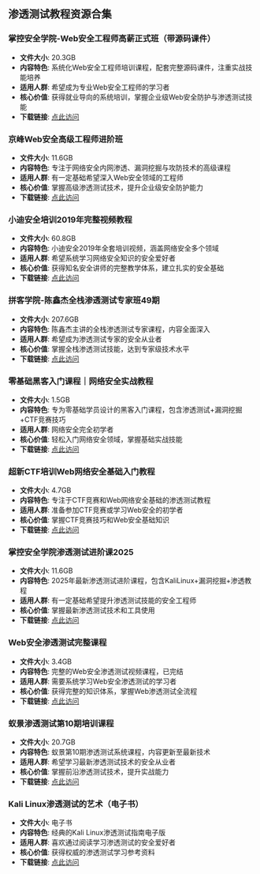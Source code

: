## 渗透测试教程资源合集

### 掌控安全学院-Web安全工程师高薪正式班（带源码课件）
- **文件大小**: 20.3GB
- **内容特色**: 系统化Web安全工程师培训课程，配套完整源码课件，注重实战技能培养
- **适用人群**: 希望成为专业Web安全工程师的学习者
- **核心价值**: 获得就业导向的系统培训，掌握企业级Web安全防护与渗透测试技能
- **下载链接**: [点此访问](https://pan.quark.cn/s/13e7504ca09e)

### 京峰Web安全高级工程师进阶班
- **文件大小**: 11.6GB
- **内容特色**: 专注于网络安全内网渗透、漏洞挖掘与攻防技术的高级课程
- **适用人群**: 有一定基础希望深入Web安全领域的工程师
- **核心价值**: 掌握高级渗透测试技术，提升企业级安全防护能力
- **下载链接**: [点此访问](https://pan.quark.cn/s/c2957ab1fea9)

### 小迪安全培训2019年完整视频教程
- **文件大小**: 60.8GB
- **内容特色**: 小迪安全2019年全套培训视频，涵盖网络安全多个领域
- **适用人群**: 希望系统学习网络安全知识的安全爱好者
- **核心价值**: 获得知名安全讲师的完整教学体系，建立扎实的安全基础
- **下载链接**: [点此访问](https://pan.quark.cn/s/f1ceeac4b7da)

### 拼客学院-陈鑫杰全栈渗透测试专家班49期
- **文件大小**: 207.6GB
- **内容特色**: 陈鑫杰主讲的全栈渗透测试专家课程，内容全面深入
- **适用人群**: 希望成为渗透测试专家的安全从业者
- **核心价值**: 掌握全栈渗透测试技能，达到专家级技术水平
- **下载链接**: [点此访问](https://pan.quark.cn/s/e24cdc0cd6bf)

### 零基础黑客入门课程｜网络安全实战教程
- **文件大小**: 1.5GB
- **内容特色**: 专为零基础学员设计的黑客入门课程，包含渗透测试+漏洞挖掘+CTF竞赛技巧
- **适用人群**: 网络安全完全初学者
- **核心价值**: 轻松入门网络安全领域，掌握基础实战技能
- **下载链接**: [点此访问](https://pan.quark.cn/s/df93b3b1c021)

### 超新CTF培训Web网络安全基础入门教程
- **文件大小**: 4.7GB
- **内容特色**: 专注于CTF竞赛和Web网络安全基础的渗透测试教程
- **适用人群**: 准备参加CTF竞赛或学习Web安全的初学者
- **核心价值**: 掌握CTF竞赛技巧和Web安全基础知识
- **下载链接**: [点此访问](https://pan.quark.cn/s/02f2ec6676f7)

### 掌控安全学院渗透测试进阶课2025
- **文件大小**: 11.6GB
- **内容特色**: 2025年最新渗透测试进阶课程，包含KaliLinux+漏洞挖掘+渗透教程
- **适用人群**: 有一定基础希望提升渗透测试技能的安全工程师
- **核心价值**: 掌握最新渗透测试技术和工具使用
- **下载链接**: [点此访问](https://pan.quark.cn/s/083dbb03f50c)

### Web安全渗透测试完整课程
- **文件大小**: 3.4GB
- **内容特色**: 完整的Web安全渗透测试视频课程，已完结
- **适用人群**: 需要系统学习Web安全渗透测试的学习者
- **核心价值**: 获得完整的知识体系，掌握Web渗透测试全流程
- **下载链接**: [点此访问](https://pan.quark.cn/s/9f0dbf7cef98)

### 蚁景渗透测试第10期培训课程
- **文件大小**: 20.7GB
- **内容特色**: 蚁景第10期渗透测试系统课程，内容更新至最新技术
- **适用人群**: 希望学习最新渗透测试技术的安全从业者
- **核心价值**: 掌握前沿渗透测试技术，提升实战能力
- **下载链接**: [点此访问](https://pan.quark.cn/s/b32d347a6939)

### Kali Linux渗透测试的艺术（电子书）
- **文件大小**: 电子书
- **内容特色**: 经典的Kali Linux渗透测试指南电子版
- **适用人群**: 喜欢通过阅读学习渗透测试的安全爱好者
- **核心价值**: 获得权威的渗透测试学习参考资料
- **下载链接**: [点此访问](https://pan.quark.cn/s/51cd01b0fa74)
